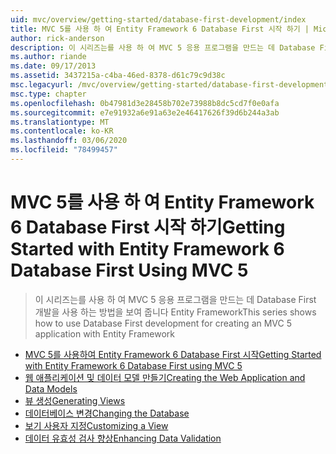 ```yaml
---
uid: mvc/overview/getting-started/database-first-development/index
title: MVC 5를 사용 하 여 Entity Framework 6 Database First 시작 하기 | Microsoft Docs
author: rick-anderson
description: 이 시리즈는를 사용 하 여 MVC 5 응용 프로그램을 만드는 데 Database First 개발을 사용 하는 방법을 보여 줍니다 Entity Framework
ms.author: riande
ms.date: 09/17/2013
ms.assetid: 3437215a-c4ba-46ed-8378-d61c79c9d38c
msc.legacyurl: /mvc/overview/getting-started/database-first-development
msc.type: chapter
ms.openlocfilehash: 0b47981d3e28458b702e73988b8dc5cd7f0e0afa
ms.sourcegitcommit: e7e91932a6e91a63e2e46417626f39d6b244a3ab
ms.translationtype: MT
ms.contentlocale: ko-KR
ms.lasthandoff: 03/06/2020
ms.locfileid: "78499457"
---
```

# <a name="getting-started-with-entity-framework-6-database-first-using-mvc-5"></a><span data-ttu-id="3d33f-103">MVC 5를 사용 하 여 Entity Framework 6 Database First 시작 하기</span><span class="sxs-lookup"><span data-stu-id="3d33f-103">Getting Started with Entity Framework 6 Database First Using MVC 5</span></span>

> <span data-ttu-id="3d33f-104">이 시리즈는를 사용 하 여 MVC 5 응용 프로그램을 만드는 데 Database First 개발을 사용 하는 방법을 보여 줍니다 Entity Framework</span><span class="sxs-lookup"><span data-stu-id="3d33f-104">This series shows how to use Database First development for creating an MVC 5 application with Entity Framework</span></span>

- [<span data-ttu-id="3d33f-105">MVC 5를 사용하여 Entity Framework 6 Database First 시작</span><span class="sxs-lookup"><span data-stu-id="3d33f-105">Getting Started with Entity Framework 6 Database First using MVC 5</span></span>](setting-up-database.md)
- [<span data-ttu-id="3d33f-106">웹 애플리케이션 및 데이터 모델 만들기</span><span class="sxs-lookup"><span data-stu-id="3d33f-106">Creating the Web Application and Data Models</span></span>](creating-the-web-application.md)
- [<span data-ttu-id="3d33f-107">뷰 생성</span><span class="sxs-lookup"><span data-stu-id="3d33f-107">Generating Views</span></span>](generating-views.md)
- [<span data-ttu-id="3d33f-108">데이터베이스 변경</span><span class="sxs-lookup"><span data-stu-id="3d33f-108">Changing the Database</span></span>](changing-the-database.md)
- [<span data-ttu-id="3d33f-109">보기 사용자 지정</span><span class="sxs-lookup"><span data-stu-id="3d33f-109">Customizing a View</span></span>](customizing-a-view.md)
- [<span data-ttu-id="3d33f-110">데이터 유효성 검사 향상</span><span class="sxs-lookup"><span data-stu-id="3d33f-110">Enhancing Data Validation</span></span>](enhancing-data-validation.md)
